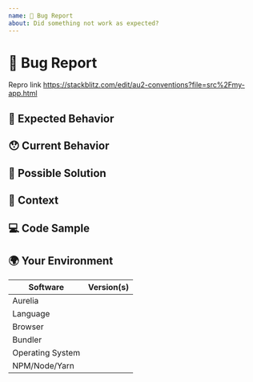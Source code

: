 ```yaml
---
name: 🐛 Bug Report
about: Did something not work as expected?
---
```


<!---
Thanks for filing an issue 😄 ! Before you submit, please read the following:

Search open/closed issues before submitting since someone might have asked the same thing before!
-->

# 🐛 Bug Report

<!--- Provide a general summary of the issue here -->

Repro link https://stackblitz.com/edit/au2-conventions?file=src%2Fmy-app.html

## 🤔 Expected Behavior

<!--- Tell us what should happen -->

## 😯 Current Behavior

<!--- Tell us what happens instead of the expected behavior -->

<!--- If you are seeing an error, please include the full error message and stack trace -->

## 💁 Possible Solution

<!--- Not obligatory, but suggest a fix/reason for the bug -->

## 🔦 Context

<!--- How has this issue affected you? What are you trying to accomplish? -->

<!--- Providing context helps us come up with a solution that is most useful in the real world -->

## 💻 Code Sample

<!-- Please provide a code repository, gist, code snippet or sample files to reproduce the issue -->

## 🌍 Your Environment

<!--- Include as many relevant details as possible about the environment you experienced the bug in -->

| Software         | Version(s) |
| ---------------- | ---------- |
| Aurelia          |
| Language         |
| Browser          |
| Bundler          |
| Operating System |
| NPM/Node/Yarn    |

<!-- Love Aurelia? Please consider supporting our collective:
👉  https://opencollective.com/aurelia -->
